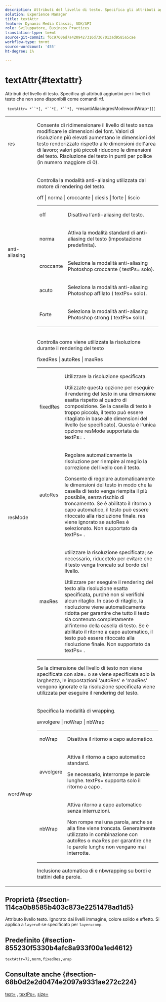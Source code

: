 ```yaml
---
description: Attributi del livello di testo. Specifica gli attributi aggiuntivi per i livelli di testo che non sono disponibili come comandi rtf.
solution: Experience Manager
title: textAttr
feature: Dynamic Media Classic, SDK/API
role: Sviluppatore, Business Practices
translation-type: tm+mt
source-git-commit: f6c97606d7a4209427316d7367013ad9585a5cae
workflow-type: tm+mt
source-wordcount: '455'
ht-degree: 1%

---
```



# textAttr{#textattr}

Attributi del livello di testo. Specifica gli attributi aggiuntivi per i livelli di testo che non sono disponibili come comandi rtf.

` textAttr= *``*[, *``*[, *``*[, *`resantiAliasingresModewordWrap`*]]]`

<table id="simpletable_0072BF7DF52B4959A14EDEF60A6EBDEE"> 
 <tr class="strow"> 
  <td class="stentry"> <p> <span class="codeph"> <span class="varname"> res  </span> </span> </p> </td> 
  <td class="stentry"> <p>Consente di ridimensionare il livello di testo senza modificare le dimensioni dei font. Valori di risoluzione più elevati aumentano le dimensioni del testo renderizzato rispetto alle dimensioni dell'area di lavoro; valori più piccoli riducono le dimensioni del testo. Risoluzione del testo in punti per pollice (in numero maggiore di 0). </p> </td> 
 </tr> 
 <tr class="strow"> 
  <td class="stentry"> <p> <span class="codeph"> <span class="varname"> anti-aliasing  </span> </span> </p> </td> 
  <td class="stentry"> <p>Controlla la modalità anti-aliasing utilizzata dal motore di rendering del testo. </p> <p> <span class="codeph"> off | norma | croccante | diesis | forte | liscio  </span> </p> <p> 
    <table id="simpletable_AE2331118FCA4BC7877233E287CED6A4"> 
     <tr class="strow"> 
      <td class="stentry"> <p> <span class="codeph"> off  </span> </p> </td> 
      <td class="stentry"> <p>Disattiva l'anti-aliasing del testo. </p> </td> 
     </tr> 
     <tr class="strow"> 
      <td class="stentry"> <p> <span class="codeph"> norma  </span> </p> </td> 
      <td class="stentry"> <p>Attiva la modalità standard di anti-aliasing del testo (impostazione predefinita). </p> </td> 
     </tr> 
     <tr class="strow"> 
      <td class="stentry"> <p> <span class="codeph"> croccante  </span> </p> </td> 
      <td class="stentry"> <p>Seleziona la modalità anti-aliasing Photoshop <span class="codeph"> croccante </span> ( <span class="codeph"> textPs= </span> solo). </p> </td> 
     </tr> 
     <tr class="strow"> 
      <td class="stentry"> <p> <span class="codeph"> acuto  </span> </p> </td> 
      <td class="stentry"> <p>Seleziona la modalità anti-aliasing Photoshop <span class="codeph"> affilato </span> ( <span class="codeph"> textPs= </span> solo). </p> </td> 
     </tr> 
     <tr class="strow"> 
      <td class="stentry"> <p> <span class="codeph"> Forte </span> </p> </td> 
      <td class="stentry"> <p>Seleziona la modalità anti-aliasing Photoshop <span class="codeph"> strong </span> ( <span class="codeph"> textPs= </span> solo). </p> </td> 
     </tr> 
    </table> </p> </td> 
 </tr> 
 <tr class="strow"> 
  <td class="stentry"> <p> <span class="codeph"> <span class="varname"> resMode </span> </span> </p> </td> 
  <td class="stentry"> <p>Controlla come viene utilizzata la risoluzione durante il rendering del testo </p> <p> <span class="codeph"> fixedRes | autoRes | maxRes  </span> </p> <p> 
    <table id="simpletable_2CFC06DB37154C7C92614FDF7A818DB5"> 
     <tr class="strow"> 
      <td class="stentry"> <p> <span class="codeph"> fixedRes  </span> </p> </td> 
      <td class="stentry"> <p>Utilizzare la risoluzione specificata. </p> <p>Utilizzate questa opzione per eseguire il rendering del testo in una dimensione esatta rispetto al quadro di composizione. Se la casella di testo è troppo piccola, il testo può essere ritagliato in base alle dimensioni del livello (se specificato). Questa è l'unica opzione <span class="varname"> resMode </span> supportata da <span class="codeph"> textPs= </span>. </p> </td> 
     </tr> 
     <tr class="strow"> 
      <td class="stentry"> <p> <span class="codeph"> autoRes  </span> </p> </td> 
      <td class="stentry"> <p>Regolare automaticamente la risoluzione per riempire al meglio la correzione del livello con il testo. </p> <p>Consente di regolare automaticamente le dimensioni del testo in modo che la casella di testo venga riempita il più possibile, senza rischio di troncamento. Se è abilitato il ritorno a capo automatico, il testo può essere ritoccato alla risoluzione finale. <span class="varname"> res  </span> viene ignorato se  <span class="codeph"> autoRes  </span> è selezionato. Non supportato da <span class="codeph"> textPs= </span>. </p> </td> 
     </tr> 
     <tr class="strow"> 
      <td class="stentry"> <p> <span class="codeph"> maxRes  </span> </p> </td> 
      <td class="stentry"> <p>utilizzare la risoluzione specificata; se necessario, riducetelo per evitare che il testo venga troncato sul bordo del livello. </p> <p>Utilizzare per eseguire il rendering del testo alla risoluzione esatta specificata, purché non si verifichi alcun ritaglio. In caso di ritaglio, la risoluzione viene automaticamente ridotta per garantire che tutto il testo sia contenuto completamente all’interno della casella di testo. Se è abilitato il ritorno a capo automatico, il testo può essere ritoccato alla risoluzione finale. Non supportato da <span class="codeph"> textPs= </span>. </p> </td> 
     </tr> 
    </table> </p> <p>Se la dimensione del livello di testo non viene specificata con size= o se viene specificata solo la larghezza, le impostazioni 'autoRes' e 'maxRes' vengono ignorate e la risoluzione specificata viene utilizzata per eseguire il rendering del testo. </p> </td> 
 </tr> 
 <tr class="strow"> 
  <td class="stentry"> <p> <span class="codeph"> <span class="varname"> wordWrap  </span> </span> </p> </td> 
  <td class="stentry"> <p>Specifica la modalità di wrapping. </p> <p> <span class="codeph"> avvolgere | noWrap | nbWrap  </span> </p> <p> 
    <table id="simpletable_FF2510E029EC41E29BC30D9FC2923EA3"> 
     <tr class="strow"> 
      <td class="stentry"> <p> <span class="codeph"> noWrap  </span> </p> </td> 
      <td class="stentry"> <p>Disattiva il ritorno a capo automatico. </p> </td> 
     </tr> 
     <tr class="strow"> 
      <td class="stentry"> <p> <span class="codeph"> avvolgere  </span> </p> </td> 
      <td class="stentry"> <p>Attiva il ritorno a capo automatico standard. </p> <p>Se necessario, interrompe le parole lunghe. <span class="codeph"> textPs= supporta  </span> solo il  <span class="codeph"> ritorno a capo  </span>. </p> </td> 
     </tr> 
     <tr class="strow"> 
      <td class="stentry"> <p> <span class="codeph"> nbWrap  </span> </p> </td> 
      <td class="stentry"> <p>Attiva ritorno a capo automatico senza interruzioni. </p> <p>Non rompe mai una parola, anche se alla fine viene troncata. Generalmente utilizzato in combinazione con <span class="codeph"> autoRes </span> o <span class="codeph"> maxRes </span> per garantire che le parole lunghe non vengano mai interrotte. </p> </td> 
     </tr> 
    </table> </p> <p>Inclusione automatica di <span class="codeph"> e </span> nbwrapping </span> su bordi e trattini delle parole.<span class="codeph"> </span></p> </td> 
 </tr> 
</table>

## Proprietà {#section-114ca0b8585b403c873e2251478ad1d5}

Attributo livello testo. Ignorato dai livelli immagine, colore solido e effetto. Si applica a `layer=0` se specificato per `layer=comp`.

## Predefinito {#section-855230f5330b4afc8a933f00a1ed4612}

`textAttr=72,norm,fixedRes,wrap`

## Consultate anche {#section-68b0d2e2d0474e2097a9331ae272c224}

[text=](../../../../../is-api/http-ref/image-serving-api-ref/c-http-protocol-reference/c-command-reference/r-text.md#reference-84634052e48548539a1ef63cbe41f22f) ,  [textPs=](../../../../../is-api/http-ref/image-serving-api-ref/c-http-protocol-reference/c-command-reference/r-textps.md#reference-4209a2a6169f44278da2647cfb0cd767),  [size=](../../../../../is-api/http-ref/image-serving-api-ref/c-http-protocol-reference/c-data-types/r-size.md#reference-04d383f32c7b4003bed9978cb854747b)

